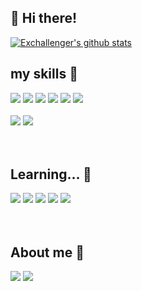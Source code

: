 ## 👋 Hi there!

 [![Exchallenger's github stats](https://github-readme-stats.vercel.app/api?username=Exchallenger)](https://github.com/anuraghazra/github-readme-stats)


## my skills 👀

<span target="_blank"><img src="https://img.shields.io/badge/HTML5-E34F26?style=flat-square&logo=html5&logoColor=white"/></span>
<a target="_blank"><img src="https://img.shields.io/badge/CSS3-1572B6?style=flat-square&logo=css3&logoColor=white"/></a>
<a target="_blank"><img src="https://img.shields.io/badge/JavaScript-F7DF1E?style=flat-square&logo=css3&logoColor=white"/></a>
<a target="_blank"><img src="https://img.shields.io/badge/React-0088CC?style=flat-square&logo=react&logoColor=white"/></a>
<a target="_blank"><img src="https://img.shields.io/badge/React Native-0088CC?style=flat-square&logo=react&logoColor=white"/></a>
<a target="_blank"><img src="https://img.shields.io/badge/TypeScript-3178C6?style=flat-square&logo=typescript&logoColor=white"/></a>
<br/><br/>
<a target="_blank"><img src="https://img.shields.io/badge/Expo-000020?style=flat-square&logo=expo&logoColor=white"/></a>
<a target="_blank"><img src="https://img.shields.io/badge/styled components-DB7093?style=flat-square&logo=styled-components&logoColor=white"/></a>
<br/><br/><br/>


## Learning... 🌱
<span target="_blank"><img src="https://img.shields.io/badge/Node.js-339933?style=flat-square&logo=javascript&logoColor=white"/></span>
<a target="_blank"><img src="https://img.shields.io/badge/MySQL-4479A1?style=flat-square&logo=mysql&logoColor=white"/></a>
<a target="_blank"><img src="https://img.shields.io/badge/MongoDB-47A248?style=flat-square&logo=mongodb&logoColor=white"/></a>
<a target="_blank"><img src="https://img.shields.io/badge/Mongoose-47A248?style=flat-square&logo=mongodb&logoColor=white"/></a>
<a target="_blank"><img src="https://img.shields.io/badge/Express.js-000000?style=flat-square&logo=express&logoColor=white"/></a>
<br/><br/><br/>
## About me 💞️
<a href="https://www.notion.so/Coding-1a0daf62721b4c8aa1d009f7bed7ab52" target="_blank"><img src="https://img.shields.io/badge/Notion-000000?style=flat-square&logo=notion&logoColor=white"/></a>
<a href="https://www.instagram.com/bat_hun/" target="_blank"><img src="https://img.shields.io/badge/Instagram-E4405F?style=flat-square&logo=instagram&logoColor=white"/></a>

